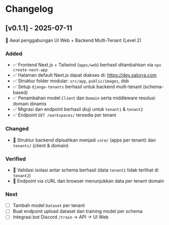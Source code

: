 # Changelog

## [v0.1.1] - 2025-07-11
🧩 Awal penggabungan UI Web + Backend Multi-Tenant (Level 2)

### Added
- ✅ Frontend Next.js + Tailwind (`apps/web`) berhasil ditambahkan via `npx create-next-app`
- ✅ Halaman default Next.js dapat diakses di: https://dev.xalorra.com
- ✅ Struktur folder modular: `src/app`, `public/images`, dsb
- ✅ Setup `django-tenants` berhasil untuk backend multi-tenant (schema-based)
- ✅ Penambahan model `Client` dan `Domain` serta middleware resolusi domain dinamis
- ✅ Migrasi dan endpoint berhasil diuji untuk `tenant1` & `tenant2`
- ✅ Endpoint `GET /workspaces/` tersedia per tenant

### Changed
- 🔁 Struktur backend dipisahkan menjadi `core/` (apps per tenant) dan `tenants/` (client & domain)

### Verified
- 🧪 Validasi isolasi antar schema berhasil (data `tenant1` tidak terlihat di `tenant2`)
- 🧪 Endpoint via cURL dan browser menunjukkan data per tenant domain

### Next
- [ ] Tambah model `Dataset` per tenant
- [ ] Buat endpoint upload dataset dan training model per schema
- [ ] Integrasi bot Discord `/train` → API → UI Web
